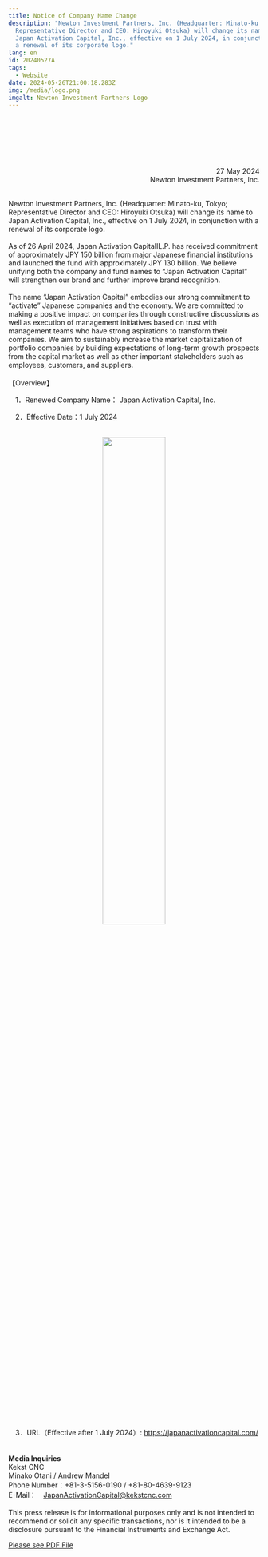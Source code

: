 ```yaml
---
title: Notice of Company Name Change
description: "Newton Investment Partners, Inc. (Headquarter: Minato-ku, Tokyo;
  Representative Director and CEO: Hiroyuki Otsuka) will change its name to
  Japan Activation Capital, Inc., effective on 1 July 2024, in conjunction with
  a renewal of its corporate logo."
lang: en
id: 20240527A
tags:
  - Website
date: 2024-05-26T21:00:18.283Z
img: /media/logo.png
imgalt: Newton Investment Partners Logo
---
```

<div style="text-align: right;">
<br><br><br><br><br><br>
27 May 2024<br>Newton Investment Partners, Inc.
</div>

\
Newton Investment Partners, Inc. (Headquarter: Minato-ku, Tokyo; Representative Director and CEO: Hiroyuki Otsuka) will change its name to Japan Activation Capital, Inc., effective on 1 July 2024, in conjunction with a renewal of its corporate logo.\
\
As of 26 April 2024, Japan Activation CapitalⅠL.P. has received commitment of approximately JPY 150 billion from major Japanese financial institutions and launched the fund with approximately JPY 130 billion. We believe unifying both the company and fund names to “Japan Activation Capital” will strengthen our brand and further improve brand recognition.\
\
The name “Japan Activation Capital” embodies our strong commitment to “activate” Japanese companies and the economy. We are committed to making a positive impact on companies through constructive discussions as well as execution of management initiatives based on trust with management teams who have strong aspirations to transform their companies. We aim to sustainably increase the market capitalization of portfolio companies by building expectations of long-term growth prospects from the capital market as well as other important stakeholders such as employees, customers, and suppliers.\
\
【Overview】

　1．Renewed Company Name： Japan Activation Capital, Inc.

　2．Effective Date：1 July 2024
<div align="center">
<br>
<img src= "/media/2023niplogob.png" width="50%">
</div>
<br>

　3．URL（Effective after 1 July 2024）: <https://japanactivationcapital.com/>\
\
\
**Media Inquiries**\
Kekst CNC\
Minako Otani / Andrew Mandel\
Phone Number：+81-3-5156-0190 / +81-80-4639-9123\
E-Mail：　JapanActivationCapital@kekstcnc.com \
\
This press release is for informational purposes only and is not intended to recommend or solicit any specific transactions, nor is it intended to be a disclosure pursuant to the Financial Instruments and Exchange Act.

[Please see PDF File](/media/20240527ae.pdf)